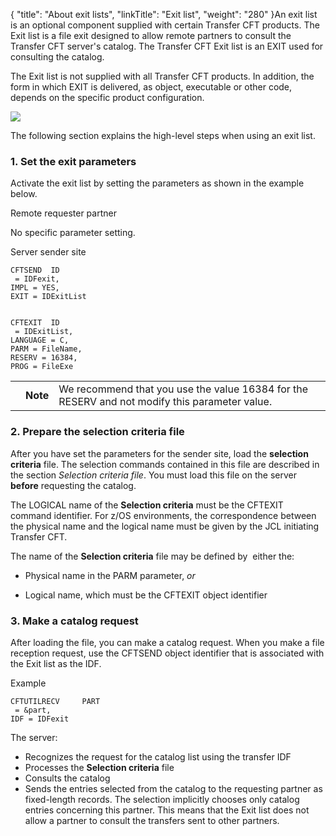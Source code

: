 {
    "title": "About exit  lists",
    "linkTitle": "Exit list",
    "weight": "280"
}An exit list is an optional component supplied with certain Transfer
CFT products. The Exit list is a file exit designed to allow remote partners to consult
the <span class="mc-variable axway_variables.Component_Short_Name variable">Transfer CFT</span> server's catalog. The <span class="mc-variable axway_variables.Component_Short_Name variable">Transfer CFT</span>
Exit list is an EXIT used for consulting the catalog.

The Exit list is not supplied with all <span class="mc-variable axway_variables.Component_Short_Name variable">Transfer CFT</span> products. In addition,
the form in which EXIT is delivered, as object, executable or other code,
depends on the specific product configuration.

<img src="/Images/TransferCFT/exit_list.png" class="maxWidth" />

The following section explains the high-level steps when using an exit
list.

<span id="Set_the_exit_parameters"></span>

### 1. Set the exit parameters

Activate the exit list by setting the parameters as shown in the example below.

Remote
requester partner

No specific parameter setting.

Server sender site


    CFTSEND  ID 
     = IDFexit,
    IMPL = YES,
    EXIT = IDExitList


    CFTEXIT  ID 
     = IDExitList,
    LANGUAGE = C,
    PARM = FileName,
    RESERV = 16384,
    PROG = FileExe

<table>
   <tbody>
      <tr>
         <td>         </td>
         <td><span><strong>Note</strong></span>         </td>
         <td>We recommend that you use the value 16384 for the RESERV
and not modify this parameter value.         </td>
      </tr>
   </tbody>
</table>

<span id="Prepare_the_selection_criteria_file"></span>

### 2. Prepare the selection criteria file

After you have set the parameters for the sender site,
load the <span style="font-weight: bold;">selection criteria</span> file.
The selection commands contained in this file are described in the section *Selection
criteria file*. You must load this file on the server **before**
requesting the catalog.

The LOGICAL name of the <span style="font-weight: bold;">Selection
criteria</span> must be the CFTEXIT command identifier. For z/OS environments, the correspondence between the physical name and the
logical name must be given by the JCL initiating <span class="mc-variable axway_variables.Component_Short_Name variable">Transfer CFT</span>.

The name of the <span style="font-weight: bold;">Selection criteria</span>
file may be defined by  either the:

-   Physical name in
    the PARM parameter, *or*

<!-- -->

-   Logical name, which
    must be the CFTEXIT object identifier

<span id="Request_catalog"></span>

### 3. Make a catalog request

After loading the file, you can make a catalog
request. When you make a file reception request, use the CFTSEND object
identifier that is associated with the Exit list as the IDF.

Example


    CFTUTILRECV     PART 
     = &part,
    IDF = IDFexit

The server:

-   Recognizes the
    request for the catalog list using the transfer IDF
-   Processes the <span style="font-weight: bold;">Selection criteria</span> file
-   Consults the catalog
-   Sends the entries
    selected from the catalog to the requesting partner as fixed-length records.
    The selection implicitly chooses only catalog entries concerning this
    partner. This means that
    the Exit list does not allow a partner to consult the transfers sent to
    other partners.
